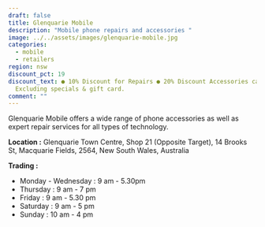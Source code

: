 ```yaml
---
draft: false
title: Glenquarie Mobile
description: "Mobile phone repairs and accessories "
image: ../../assets/images/glenquarie-mobile.jpg
categories:
  - mobile
  - retailers
region: nsw
discount_pct: 19
discount_text: ● 10% Discount for Repairs ● 20% Discount Accessories case ●
  Excluding specials & gift card.
comment: ""
---
```

Glenquarie Mobile offers a wide range of phone accessories as well as expert repair services for all types of technology.

**Location :** Glenquarie Town Centre, Shop 21 (Opposite Target), 14 Brooks St, Macquarie Fields, 2564, New South Wales, Australia

**Trading :**

* Monday - Wednesday : 9 am - 5.30pm
* Thursday : 9 am - 7 pm
* Friday : 9 am - 5.30 pm
* Saturday : 9 am - 5 pm
* Sunday : 10 am - 4 pm
